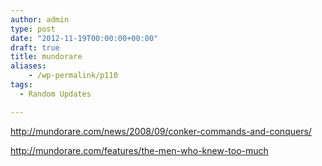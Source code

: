 ```yaml
---
author: admin
type: post
date: "2012-11-19T00:00:00+00:00"
draft: true
title: mundorare
aliases:
    - /wp-permalink/p110
tags:
  - Random Updates

---
```

http://mundorare.com/news/2008/09/conker-commands-and-conquers/

http://mundorare.com/features/the-men-who-knew-too-much
